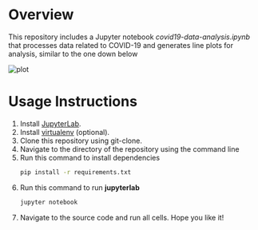 # Overview 
This repository includes a Jupyter notebook <em>covid19-data-analysis.ipynb</em> that processes data related to COVID-19 and generates line plots for analysis, similar to the one down below

![plot](../master/covid-analysis.png)

# Usage Instructions
1. Install [JupyterLab](https://jupyter.org/install).
2. Install [virtualenv](https://virtualenv.pypa.io/en/latest/installation.html) (optional).
3. Clone this repository using git-clone.
4. Navigate to the directory of the repository using the command line 
5. Run this command to install dependencies
    ```bash
    pip install -r requirements.txt
    ```
6. Run this command to run <b>jupyterlab</b>
    ```bash
    jupyter notebook
    ```
7. Navigate to the source code and run all cells. Hope you like it!


